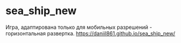 # sea_ship_new
Игра, адаптирована только для мобильных разрешений - горизонтальная развертка.
https://daniil861.github.io/sea_ship_new/
